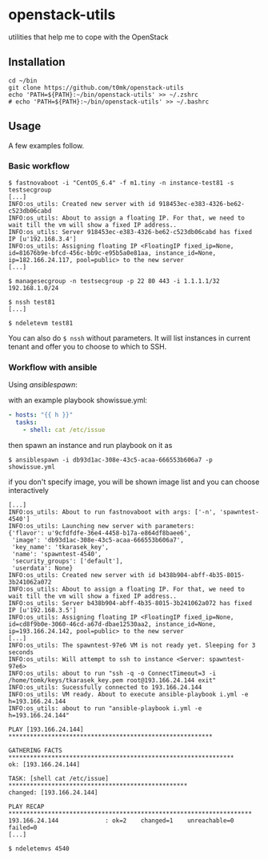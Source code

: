 # openstack-utils

utilities that help me to cope with the OpenStack

## Installation

```
cd ~/bin
git clone https://github.com/t0mk/openstack-utils
echo 'PATH=${PATH}:~/bin/openstack-utils' >> ~/.zshrc
# echo 'PATH=${PATH}:~/bin/openstack-utils' >> ~/.bashrc
```

## Usage

A few examples follow.

### Basic workflow

```
$ fastnovaboot -i "CentOS_6.4" -f m1.tiny -n instance-test81 -s testsecgroup
[...]
INFO:os_utils: Created new server with id 918453ec-e383-4326-be62-c523db06cabd
INFO:os_utils: About to assign a floating IP. For that, we need to wait till the vm will show a fixed IP address..
INFO:os_utils: Server 918453ec-e383-4326-be62-c523db06cabd has fixed IP [u'192.168.3.4']
INFO:os_utils: Assigning floating IP <FloatingIP fixed_ip=None, id=81676b9e-bfcd-456c-bb9c-e95b5a0e81aa, instance_id=None, ip=182.166.24.117, pool=public> to the new server
[...]

$ managesecgroup -n testsecgroup -p 22 80 443 -i 1.1.1.1/32 192.168.1.0/24

$ nssh test81
[...]

$ ndeletevm test81
```

You can also do `$ nssh` without parameters. It will list instances in current tenant and offer you to choose to which to SSH.

### Workflow with ansible

Using _ansiblespawn_:

with an example playbook showissue.yml:
```yaml
- hosts: "{{ h }}"
  tasks:
    - shell: cat /etc/issue
```
then spawn an instance and run playbook on it as

```
$ ansiblespawn -i db93d1ac-308e-43c5-acaa-666553b606a7 -p showissue.yml
```

if you don't specify image, you will be shown image list and you can choose interactively

```
[...]
INFO:os_utils: About to run fastnovaboot with args: ['-n', 'spawntest-4540']
INFO:os_utils: Launching new server with parameters:
{'flavor': u'9cfdfdfe-36e4-4458-b17a-e864df8baee6',
 'image': 'db93d1ac-308e-43c5-acaa-666553b606a7',
 'key_name': 'tkarasek_key',
 'name': 'spawntest-4540',
 'security_groups': ['default'],
 'userdata': None}
INFO:os_utils: Created new server with id b438b904-abff-4b35-8015-3b241062a072
INFO:os_utils: About to assign a floating IP. For that, we need to wait till the vm will show a fixed IP address..
INFO:os_utils: Server b438b904-abff-4b35-8015-3b241062a072 has fixed IP [u'192.168.3.5']
INFO:os_utils: Assigning floating IP <FloatingIP fixed_ip=None, id=cd8f9b0e-3060-46cd-a67d-dbae12530aa2, instance_id=None, ip=193.166.24.142, pool=public> to the new server
[...]
INFO:os_utils: The spawntest-97e6 VM is not ready yet. Sleeping for 3 seconds
INFO:os_utils: Will attempt to ssh to instance <Server: spawntest-97e6>
INFO:os_utils: about to run "ssh -q -o ConnectTimeout=3 -i /home/tomk/keys/tkarasek_key.pem root@193.166.24.144 exit"
INFO:os_utils: Sucessfully connected to 193.166.24.144
INFO:os_utils: VM ready. About to execute ansible-playbook i.yml -e h=193.166.24.144
INFO:os_utils: about to run "ansible-playbook i.yml -e h=193.166.24.144"

PLAY [193.166.24.144] *********************************************************

GATHERING FACTS ***************************************************************
ok: [193.166.24.144]

TASK: [shell cat /etc/issue] **************************************************
changed: [193.166.24.144]

PLAY RECAP ********************************************************************
193.166.24.144             : ok=2    changed=1    unreachable=0    failed=0
[...]

$ ndeletemvs 4540
```
